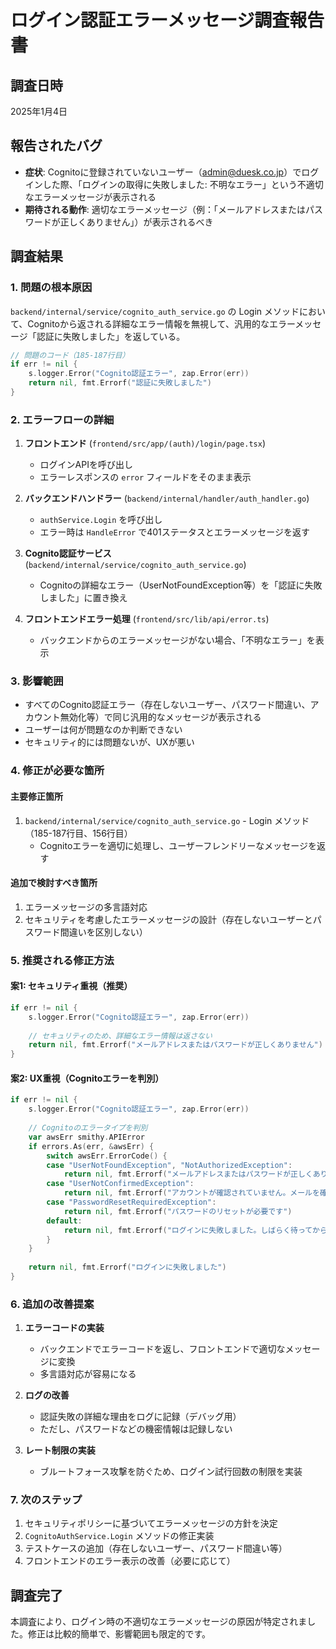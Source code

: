 # ログイン認証エラーメッセージ調査報告書

## 調査日時
2025年1月4日

## 報告されたバグ
- **症状**: Cognitoに登録されていないユーザー（admin@duesk.co.jp）でログインした際、「ログインの取得に失敗しました: 不明なエラー」という不適切なエラーメッセージが表示される
- **期待される動作**: 適切なエラーメッセージ（例：「メールアドレスまたはパスワードが正しくありません」）が表示されるべき

## 調査結果

### 1. 問題の根本原因
`backend/internal/service/cognito_auth_service.go` の Login メソッドにおいて、Cognitoから返される詳細なエラー情報を無視して、汎用的なエラーメッセージ「認証に失敗しました」を返している。

```go
// 問題のコード（185-187行目）
if err != nil {
    s.logger.Error("Cognito認証エラー", zap.Error(err))
    return nil, fmt.Errorf("認証に失敗しました")
}
```

### 2. エラーフローの詳細

1. **フロントエンド** (`frontend/src/app/(auth)/login/page.tsx`)
   - ログインAPIを呼び出し
   - エラーレスポンスの `error` フィールドをそのまま表示

2. **バックエンドハンドラー** (`backend/internal/handler/auth_handler.go`)
   - `authService.Login` を呼び出し
   - エラー時は `HandleError` で401ステータスとエラーメッセージを返す

3. **Cognito認証サービス** (`backend/internal/service/cognito_auth_service.go`)
   - Cognitoの詳細なエラー（UserNotFoundException等）を「認証に失敗しました」に置き換え

4. **フロントエンドエラー処理** (`frontend/src/lib/api/error.ts`)
   - バックエンドからのエラーメッセージがない場合、「不明なエラー」を表示

### 3. 影響範囲
- すべてのCognito認証エラー（存在しないユーザー、パスワード間違い、アカウント無効化等）で同じ汎用的なメッセージが表示される
- ユーザーは何が問題なのか判断できない
- セキュリティ的には問題ないが、UXが悪い

### 4. 修正が必要な箇所

#### 主要修正箇所
1. `backend/internal/service/cognito_auth_service.go` - Login メソッド（185-187行目、156行目）
   - Cognitoエラーを適切に処理し、ユーザーフレンドリーなメッセージを返す

#### 追加で検討すべき箇所
1. エラーメッセージの多言語対応
2. セキュリティを考慮したエラーメッセージの設計（存在しないユーザーとパスワード間違いを区別しない）

### 5. 推奨される修正方法

#### 案1: セキュリティ重視（推奨）
```go
if err != nil {
    s.logger.Error("Cognito認証エラー", zap.Error(err))
    
    // セキュリティのため、詳細なエラー情報は返さない
    return nil, fmt.Errorf("メールアドレスまたはパスワードが正しくありません")
}
```

#### 案2: UX重視（Cognitoエラーを判別）
```go
if err != nil {
    s.logger.Error("Cognito認証エラー", zap.Error(err))
    
    // Cognitoのエラータイプを判別
    var awsErr smithy.APIError
    if errors.As(err, &awsErr) {
        switch awsErr.ErrorCode() {
        case "UserNotFoundException", "NotAuthorizedException":
            return nil, fmt.Errorf("メールアドレスまたはパスワードが正しくありません")
        case "UserNotConfirmedException":
            return nil, fmt.Errorf("アカウントが確認されていません。メールを確認してください")
        case "PasswordResetRequiredException":
            return nil, fmt.Errorf("パスワードのリセットが必要です")
        default:
            return nil, fmt.Errorf("ログインに失敗しました。しばらく待ってから再度お試しください")
        }
    }
    
    return nil, fmt.Errorf("ログインに失敗しました")
}
```

### 6. 追加の改善提案

1. **エラーコードの実装**
   - バックエンドでエラーコードを返し、フロントエンドで適切なメッセージに変換
   - 多言語対応が容易になる

2. **ログの改善**
   - 認証失敗の詳細な理由をログに記録（デバッグ用）
   - ただし、パスワードなどの機密情報は記録しない

3. **レート制限の実装**
   - ブルートフォース攻撃を防ぐため、ログイン試行回数の制限を実装

### 7. 次のステップ
1. セキュリティポリシーに基づいてエラーメッセージの方針を決定
2. `CognitoAuthService.Login` メソッドの修正実装
3. テストケースの追加（存在しないユーザー、パスワード間違い等）
4. フロントエンドのエラー表示の改善（必要に応じて）

## 調査完了
本調査により、ログイン時の不適切なエラーメッセージの原因が特定されました。修正は比較的簡単で、影響範囲も限定的です。